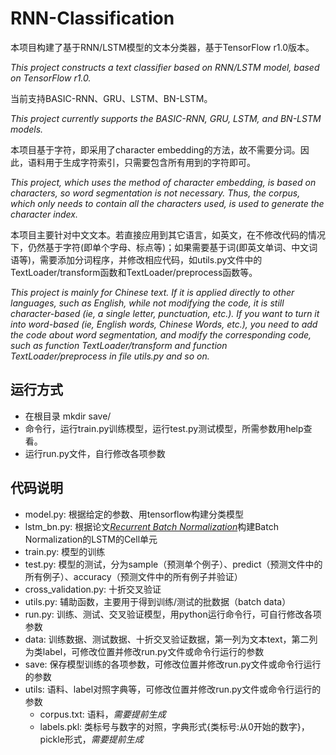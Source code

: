 # RNN-Classification  
本项目构建了基于RNN/LSTM模型的文本分类器，基于TensorFlow r1.0版本。

*This project constructs a text classifier based on RNN/LSTM model, based on TensorFlow r1.0.*

当前支持BASIC-RNN、GRU、LSTM、BN-LSTM。

*This project currently supports the BASIC-RNN, GRU, LSTM, and BN-LSTM models.*

本项目基于字符，即采用了character embedding的方法，故不需要分词。因此，语料用于生成字符索引，只需要包含所有用到的字符即可。

*This project, which uses the method of character embedding, is based on characters, so word segmentation is not necessary. Thus, the corpus, which only needs to contain all the characters used, is used to generate the character index.*

本项目主要针对中文文本。若直接应用到其它语言，如英文，在不修改代码的情况下，仍然基于字符(即单个字母、标点等)；如果需要基于词(即英文单词、中文词语等)，需要添加分词程序，并修改相应代码，如utils.py文件中的TextLoader/transform函数和TextLoader/preprocess函数等。

*This project is mainly for Chinese text. If it is applied directly to other languages, such as English, while not modifying the code, it is still character-based (ie, a single letter, punctuation, etc.). If you want to turn it into word-based (ie, English words, Chinese Words, etc.), you need to add the code about word segmentation, and modify the corresponding code, such as function TextLoader/transform and function TextLoader/preprocess in file utils.py and so on.*

## 运行方式
 +  在根目录 mkdir save/
 + 命令行，运行train.py训练模型，运行test.py测试模型，所需参数用help查看。
 + 运行run.py文件，自行修改各项参数

## 代码说明
+ model.py: 根据给定的参数、用tensorflow构建分类模型
+ lstm_bn.py: 根据论文[*Recurrent Batch Normalization*](http://arxiv.org/abs/1603.09025)构建Batch Normalization的LSTM的Cell单元
+ train.py: 模型的训练
+ test.py: 模型的测试，分为sample（预测单个例子）、predict（预测文件中的所有例子）、accuracy（预测文件中的所有例子并验证）
+ cross_validation.py: 十折交叉验证
+ utils.py: 辅助函数，主要用于得到训练/测试的批数据（batch data）
+ run.py: 训练、测试、交叉验证模型，用python运行命令行，可自行修改各项参数
+ data: 训练数据、测试数据、十折交叉验证数据，第一列为文本text，第二列为类label，可修改位置并修改run.py文件或命令行运行的参数
+ save: 保存模型训练的各项参数，可修改位置并修改run.py文件或命令行运行的参数
+ utils: 语料、label对照字典等，可修改位置并修改run.py文件或命令行运行的参数
  - corpus.txt: 语料，*需要提前生成*
  - labels.pkl: 类标号与数字的对照，字典形式{类标号:从0开始的数字}，pickle形式，*需要提前生成*
